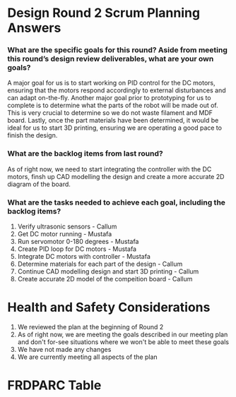 # Design Round 2 Scrum Planning Answers 

### What are the specific goals for this round? Aside from meeting this round’s design review deliverables, what are your own goals?
A major goal for us is to start working on PID control for the DC motors, ensuring that the motors respond accordingly to external disturbances and can adapt on-the-fly. Another major goal prior to prototyping for us to complete is to determine what the parts of the robot will be made out of. This is very crucial to determine so we do not waste filament and MDF board. Lastly, once the part materials have been determined, it would be ideal for us to start 3D printing, ensuring we are operating a good pace to finish the design.  

### What are the backlog items from last round?
As of right now, we need to start integrating the controller with the DC motors, finsh up CAD modelling the design and create a more accurate 2D diagram of the board.

### What are the tasks needed to achieve each goal, including the backlog items?
1. Verify ultrasonic sensors - Callum 
2. Get DC motor running - Mustafa
3. Run servomotor 0-180 degrees - Mustafa
4. Create PID loop for DC motors - Mustafa
5. Integrate DC motors with controller - Mustafa
6. Determine materials for each part of the design - Callum
7. Continue CAD modelling design and start 3D printing - Callum 
8. Create accurate 2D model of the compeition board - Callum

# Health and Safety Considerations
1. We reviewed the plan at the beginning of Round 2
2. As of right now, we are meeting the goals described in our meeting plan and don't for-see situations where we won't be able to meet these goals 
3. We have not made any changes
4. We are currently meeting all aspects of the plan

# FRDPARC Table 


